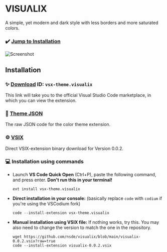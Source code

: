 # VISUΛLIX
A simple, yet modern and dark style with less borders and more saturated colors.

### ✔️ [Jump to Installation](#installation)

![Screenshot](https://cdn.discordapp.com/attachments/870066876192026704/916826217951424522/pOvgCdAQ-commandPalette.png)

## Installation
### ✨ [Download](https://marketplace.visualstudio.com/items?itemName=vsx-theme.visualix&ssr=false#overview) ID: `vsx-theme.visualix`
This link will take you to the official Visual Studio Code marketplace, in which you can view the extension.

### 📜 [Theme JSON](https://raw.githubusercontent.com/nsde/visualix/main/visualix-color-theme.json)
The raw JSON code for the color theme extension.

### ⚙️ [VSIX](https://github.com/nsde/visualix/blob/main/visualix-0.0.2.vsix?raw=true)
Direct VSIX-extension binary download for Version 0.0.2.

### 💻 Installation using commands
- Launch **VS Code Quick Open** (Ctrl+P), paste the following command, and press enter.
  **Don't run this in your terminal!**
  ```
  ext install vsx-theme.visualix
  ```
- **Direct installation in your console:**
  (basically replace `code` with `codium` if you're using the VSCodium fork)
  ```
  code --install-extension vsx-theme.visualix
  ```
  
- **Manual installation using VSIX file:**
  If nothing works, try this. You may also need to change the version to match the one in the repository.
  ```
  wget https://github.com/nsde/visualix/blob/main/visualix-0.0.2.vsix?raw=true
  code --install-extension visualix-0.0.2.vsix
  ```
